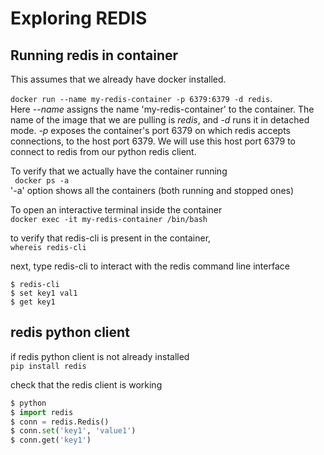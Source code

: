 # Exploring REDIS

## Running redis in container
This assumes that we already have docker installed.

``` docker run --name my-redis-container -p 6379:6379 -d redis ```.   
Here *--name* assigns the name 'my-redis-container' to the container. The name of the image that we are pulling is *redis*, and *-d* runs it in detached mode.
*-p* exposes the container's port 6379 on which redis accepts connections, to the host port 6379. We will use this host port 6379 to connect to redis from our python redis client.

To verify that we actually have the container running     
``` docker ps -a```  
'-a' option shows all the containers (both running and stopped ones)

To open an interactive terminal inside the container  
``` docker exec -it my-redis-container /bin/bash ```

to verify that redis-cli is present in the container,  
``` whereis redis-cli ```

next, type redis-cli to interact with the redis command line interface
``` 
$ redis-cli
$ set key1 val1
$ get key1
```

## redis python client  
if redis python client is not already installed   
``` pip install redis ```

check that the redis client is working  
```py
$ python
$ import redis
$ conn = redis.Redis()
$ conn.set('key1', 'value1')
$ conn.get('key1')

```
